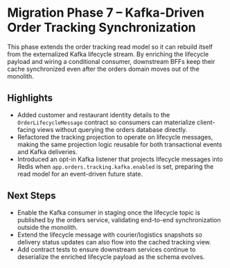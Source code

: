 # Migration Phase 7 – Kafka-Driven Order Tracking Synchronization

This phase extends the order tracking read model so it can rebuild itself from the
externalized Kafka lifecycle stream. By enriching the lifecycle payload and wiring a
conditional consumer, downstream BFFs keep their cache synchronized even after the
orders domain moves out of the monolith.

## Highlights

- Added customer and restaurant identity details to the `OrderLifecycleMessage`
  contract so consumers can materialize client-facing views without querying the
  orders database directly.
- Refactored the tracking projection to operate on lifecycle messages, making the
  same projection logic reusable for both transactional events and Kafka deliveries.
- Introduced an opt-in Kafka listener that projects lifecycle messages into Redis
  when `app.orders.tracking.kafka.enabled` is set, preparing the read model for an
  event-driven future state.

## Next Steps

- Enable the Kafka consumer in staging once the lifecycle topic is published by the
  orders service, validating end-to-end synchronization outside the monolith.
- Extend the lifecycle message with courier/logistics snapshots so delivery status
  updates can also flow into the cached tracking view.
- Add contract tests to ensure downstream services continue to deserialize the
  enriched lifecycle payload as the schema evolves.
